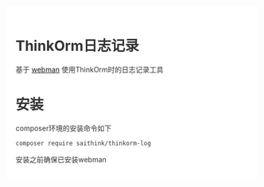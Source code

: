 <div style="padding:18px;max-width: 1024px;margin:0 auto;background-color:#fff;color:#333">
<h1>ThinkOrm日志记录</h1>

基于 <a href="https://www.workerman.net/webman" target="_blank">webman</a> 使用ThinkOrm时的日志记录工具

<h1>安装</h1>

composer环境的安装命令如下

``` bash
composer require saithink/thinkorm-log
```

安装之前确保已安装webman

</div>